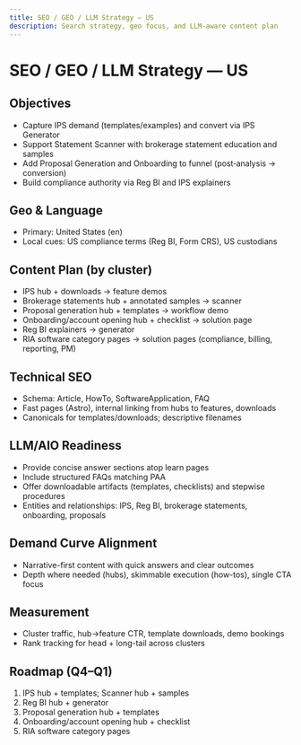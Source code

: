 ```yaml
---
title: SEO / GEO / LLM Strategy — US
description: Search strategy, geo focus, and LLM-aware content plan
---
```


# SEO / GEO / LLM Strategy — US

## Objectives
- Capture IPS demand (templates/examples) and convert via IPS Generator
- Support Statement Scanner with brokerage statement education and samples
- Add Proposal Generation and Onboarding to funnel (post‑analysis → conversion)
- Build compliance authority via Reg BI and IPS explainers

## Geo & Language
- Primary: United States (en)
- Local cues: US compliance terms (Reg BI, Form CRS), US custodians

## Content Plan (by cluster)
- IPS hub + downloads → feature demos
- Brokerage statements hub + annotated samples → scanner
- Proposal generation hub + templates → workflow demo
- Onboarding/account opening hub + checklist → solution page
- Reg BI explainers → generator
- RIA software category pages → solution pages (compliance, billing, reporting, PM)

## Technical SEO
- Schema: Article, HowTo, SoftwareApplication, FAQ
- Fast pages (Astro), internal linking from hubs to features, downloads
- Canonicals for templates/downloads; descriptive filenames

## LLM/AIO Readiness
- Provide concise answer sections atop learn pages
- Include structured FAQs matching PAA
- Offer downloadable artifacts (templates, checklists) and stepwise procedures
- Entities and relationships: IPS, Reg BI, brokerage statements, onboarding, proposals

## Demand Curve Alignment
- Narrative-first content with quick answers and clear outcomes
- Depth where needed (hubs), skimmable execution (how-tos), single CTA focus

## Measurement
- Cluster traffic, hub→feature CTR, template downloads, demo bookings
- Rank tracking for head + long-tail across clusters

## Roadmap (Q4–Q1)
1) IPS hub + templates; Scanner hub + samples
2) Reg BI hub + generator
3) Proposal generation hub + templates
4) Onboarding/account opening hub + checklist
5) RIA software category pages

